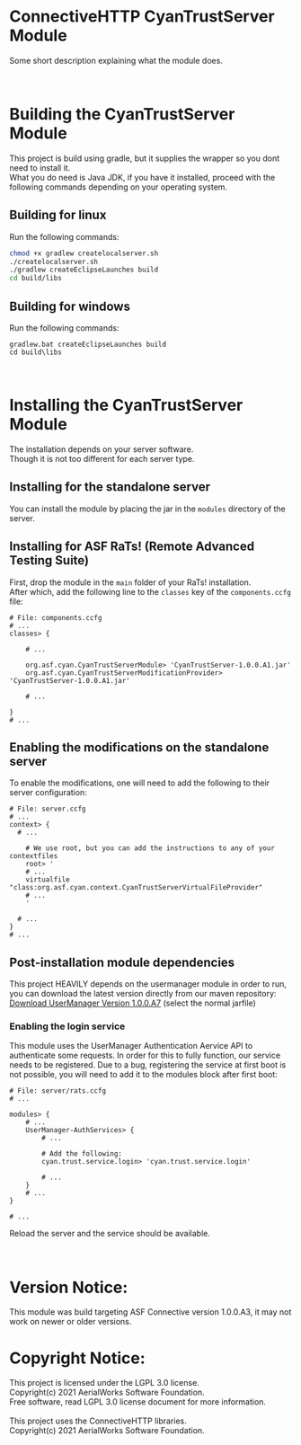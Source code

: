 # ConnectiveHTTP CyanTrustServer Module
Some short description explaining what the module does.

<br />

# Building the CyanTrustServer Module
This project is build using gradle, but it supplies the wrapper so you dont need to install it.<br />
What you do need is Java JDK, if you have it installed, proceed with the following commands depending
on your operating system.

## Building for linux
Run the following commands:

```bash
chmod +x gradlew createlocalserver.sh
./createlocalserver.sh
./gradlew createEclipseLaunches build
cd build/libs
```

## Building for windows
Run the following commands:

```batch
gradlew.bat createEclipseLaunches build
cd build\libs
```

<br />

# Installing the CyanTrustServer Module
The installation depends on your server software.<br />
Though it is not too different for each server type.

## Installing for the standalone server
You can install the module by placing the jar in the `modules` directory of the server.

## Installing for ASF RaTs! (Remote Advanced Testing Suite)
First, drop the module in the `main` folder of your RaTs! installation.<br />
After which, add the following line to the `classes` key of the `components.ccfg` file:

```
# File: components.ccfg
# ...
classes> {

    # ...

    org.asf.cyan.CyanTrustServerModule> 'CyanTrustServer-1.0.0.A1.jar'
    org.asf.cyan.CyanTrustServerModificationProvider> 'CyanTrustServer-1.0.0.A1.jar'

    # ...

}
# ...
```

## Enabling the modifications on the standalone server
To enable the modifications, one will need to add the following to their server configuration:

```
# File: server.ccfg
# ...
context> {
  # ...

    # We use root, but you can add the instructions to any of your contextfiles
    root> '
    # ...
    virtualfile "class:org.asf.cyan.context.CyanTrustServerVirtualFileProvider"
    # ...
    '

  # ...
}
# ...

```

## Post-installation module dependencies
This project HEAVILY depends on the usermanager module in order to run, you can download the latest version directly from our maven repository: [Download UserManager Version 1.0.0.A7](https://aerialworks.ddns.net/maven/org/asf/connective/usermanager/UserManager/1.0.0.A7) (select the normal jarfile)

### Enabling the login service
This module uses the UserManager Authentication Aervice API to authenticate some requests. In order for this to fully function, our service needs to be registered. Due to a bug, registering the service at first boot is not possible, you will need to add it to the modules block after first boot:

```
# File: server/rats.ccfg
# ...

modules> {
    # ...
    UserManager-AuthServices> {
        # ...
        
        # Add the following:
        cyan.trust.service.login> 'cyan.trust.service.login'
        
        # ...
    }
    # ...
}

# ...
```

Reload the server and the service should be available.

<br />

# Version Notice:
This module was build targeting ASF Connective version 1.0.0.A3,
it may not work on newer or older versions.

# Copyright Notice:
This project is licensed under the LGPL 3.0 license.<br />
Copyright(c) 2021 AerialWorks Software Foundation.<br />
Free software, read LGPL 3.0 license document for more information.<br />
<br />
This project uses the ConnectiveHTTP libraries.<br />
Copyright(c) 2021 AerialWorks Software Foundation.
